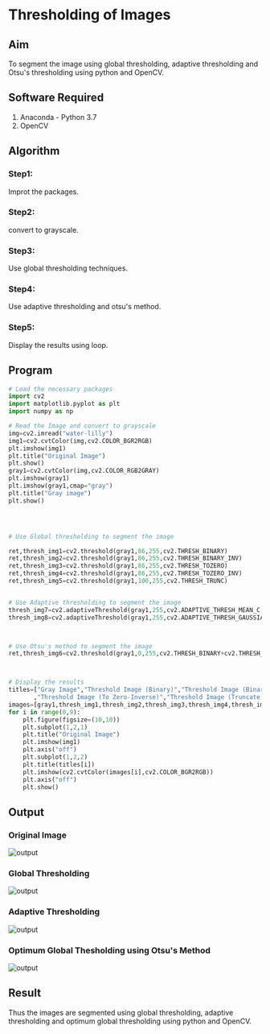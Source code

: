 # Thresholding of Images
## Aim
To segment the image using global thresholding, adaptive thresholding and Otsu's thresholding using python and OpenCV.

## Software Required
1. Anaconda - Python 3.7
2. OpenCV

## Algorithm

### Step1:
Improt the packages.



### Step2:
convert to grayscale.

### Step3:
Use global thresholding techniques.

### Step4:
Use adaptive thresholding and otsu's method.



### Step5:
Display the results using loop.

## Program

```python
# Load the necessary packages
import cv2
import matplotlib.pyplot as plt
import numpy as np

# Read the Image and convert to grayscale
img=cv2.imread("water-lilly")
img1=cv2.cvtColor(img,cv2.COLOR_BGR2RGB)
plt.imshow(img1)
plt.title("Original Image")
plt.show()
gray1=cv2.cvtColor(img,cv2.COLOR_RGB2GRAY)
plt.imshow(gray1)
plt.imshow(gray1,cmap="gray")
plt.title("Gray image")
plt.show()




# Use Global thresholding to segment the image

ret,thresh_img1=cv2.threshold(gray1,86,255,cv2.THRESH_BINARY)
ret,thresh_img2=cv2.threshold(gray1,86,255,cv2.THRESH_BINARY_INV)
ret,thresh_img3=cv2.threshold(gray1,86,255,cv2.THRESH_TOZERO)
ret,thresh_img4=cv2.threshold(gray1,86,255,cv2.THRESH_TOZERO_INV)
ret,thresh_img5=cv2.threshold(gray1,100,255,cv2.THRESH_TRUNC)


# Use Adaptive thresholding to segment the image
thresh_img7=cv2.adaptiveThreshold(gray1,255,cv2.ADAPTIVE_THRESH_MEAN_C,cv2.THRESH_BINARY,11,2)
thresh_img8=cv2.adaptiveThreshold(gray1,255,cv2.ADAPTIVE_THRESH_GAUSSIAN_C,cv2.THRESH_BINARY,11,2)



# Use Otsu's method to segment the image 
ret,thresh_img6=cv2.threshold(gray1,0,255,cv2.THRESH_BINARY+cv2.THRESH_OTSU)



# Display the results
titles=["Gray Image","Threshold Image (Binary)","Threshold Image (Binary Inverse)","Threshold Image (To Zero)"
       ,"Threshold Image (To Zero-Inverse)","Threshold Image (Truncate)","Otsu","Adaptive Threshold (Mean)","Adaptive Threshold (Gaussian)"]
images=[gray1,thresh_img1,thresh_img2,thresh_img3,thresh_img4,thresh_img5,thresh_img6,thresh_img7,thresh_img8]
for i in range(0,9):
    plt.figure(figsize=(10,10))
    plt.subplot(1,2,1)
    plt.title("Original Image")
    plt.imshow(img1)
    plt.axis("off")
    plt.subplot(1,2,2)
    plt.title(titles[i])
    plt.imshow(cv2.cvtColor(images[i],cv2.COLOR_BGR2RGB))
    plt.axis("off")
    plt.show()

```
## Output

### Original Image
![output]()
### Global Thresholding
![output]()
### Adaptive Thresholding
![output]()
### Optimum Global Thesholding using Otsu's Method
![output]()

## Result
Thus the images are segmented using global thresholding, adaptive thresholding and optimum global thresholding using python and OpenCV.

